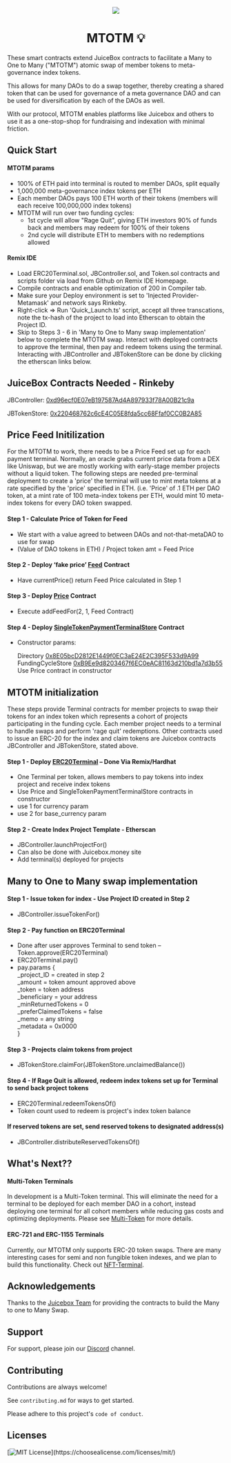 <p align="center">
 <img src="https://cdn.discordapp.com/attachments/966797609769529375/1015268142295027764/MTOTM.gif">
</p>

<h1 align="center">MTOTM 💡</h1>

These smart contracts extend JuiceBox contracts to facilitate a Many to One to Many ("MTOTM") atomic swap of member tokens to meta-governance index tokens. 

This allows for many DAOs to do a swap together, thereby creating a shared token that can be used for governance of a meta governance DAO and can be used for diversification by each of the DAOs as well.

With our protocol, MTOTM enables platforms like Juicebox and others to use it as a one-stop-shop for fundraising and indexation with minimal friction.

## Quick Start

#### MTOTM params
- 100% of ETH paid into terminal is routed to member DAOs, split equally
- 1,000,000 meta-governance index tokens per ETH
- Each member DAOs pays 100 ETH worth of their tokens (members will each receive 100,000,000 index tokens)
- MTOTM will run over two funding cycles:
    - 1st cycle will allow "Rage Quit", giving ETH investors 90% of funds back and members may redeem for 100% of their tokens
    - 2nd cycle will distribute ETH to members with no redemptions allowed
#### Remix IDE
- Load ERC20Terminal.sol, JBController.sol, and Token.sol contracts and scripts folder via load from Github on Remix IDE Homepage.
- Compile contracts and enable optimization of 200 in Compiler tab.
- Make sure your Deploy environment is set to 'Injected Provider-Metamask' and network says Rinkeby.
- Right-click => Run 'Quick_Launch.ts' script, accept all three transcations, note the tx-hash of the project to load into Etherscan to obtain the Project ID.
- Skip to Steps 3 - 6 in 'Many to One to Many swap implementation' below to complete the MTOTM swap. Interact with deployed contracts to approve the terminal, then pay and redeem tokens using the terminal. Interacting with JBController and JBTokenStore can be done by clicking the etherscan links below.


## JuiceBox Contracts Needed - Rinkeby
JBController: [0xd96ecf0E07eB197587Ad4A897933f78A00B21c9a](https://rinkeby.etherscan.io/address/0xd96ecf0E07eB197587Ad4A897933f78A00B21c9a#writeContract)

JBTokenStore: [0x220468762c6cE4C05E8fda5cc68Ffaf0CC0B2A85](https://rinkeby.etherscan.io/address/0x220468762c6cE4C05E8fda5cc68Ffaf0CC0B2A85#writeContract)

## Price Feed Initilization

For the MTOTM to work, there needs to be a Price Feed set up for each payment terminal. Normally, an oracle grabs current price data from a DEX like Uniswap, but we are mostly working with early-stage member projects without a liquid token. The following steps are needed pre-terminal deployment to create a 'price' the terminal will use to mint meta tokens at a rate specified by the 'price' specified in ETH. (i.e. 'Price' of .1 ETH per DAO token, at a mint rate of 100 meta-index tokens per ETH, would mint 10 meta-index tokens for every DAO token swapped.

#### Step 1 - Calculate Price of Token for Feed
- We start with a value agreed to between DAOs and not-that-metaDAO to use for swap
- (Value of DAO tokens in ETH)  /  Project token amt  = Feed Price

#### Step 2 - Deploy ‘fake price’ [Feed](https://github.com/not-that-metaDAO/MTOTM/blob/main/contracts/PriceFeed.sol) Contract
- Have currentPrice() return Feed Price calculated in Step 1

#### Step 3 - Deploy [Price](https://github.com/The-Funding-Cooperative-DAO/MTOTM/blob/main/contracts/Prices.sol) Contract
- Execute addFeedFor(2, 1, Feed Contract)

#### Step 4 - Deploy [SingleTokenPaymentTerminalStore](https://github.com/The-Funding-Cooperative-DAO/MTOTM/blob/main/contracts/SingleTokenPaymentTerminalStore.sol) Contract
- Constructor params:

    Directory [0x8E05bcD2812E1449f0EC3aE24E2C395F533d9A99](https://goerli.etherscan.io/address/0x8E05bcD2812E1449f0EC3aE24E2C395F533d9A99)
    FundingCycleStore [0xB9Ee9d8203467f6EC0eAC81163d210bd1a7d3b55](https://goerli.etherscan.io/address/0xB9Ee9d8203467f6EC0eAC81163d210bd1a7d3b55)
    Use Price contract in constructor

## MTOTM initialization

These steps provide Terminal contracts for member projects to swap their tokens for an index token which represents a cohort of projects participating in the funding cycle. Each member project needs to a terminal to handle swaps and perform 'rage quit' redemptions.  Other contracts used to issue an ERC-20 for the index and claim tokens are Juicebox contracts JBController and JBTokenStore, stated above.   

#### Step 1 - Deploy [ERC20Terminal](https://github.com/The-Funding-Cooperative-DAO/MTOTM/blob/main/contracts/ERC20Terminal.sol) – Done Via Remix/Hardhat
- One Terminal per token, allows members to pay tokens into index project and receive index tokens
- Use Price and SingleTokenPaymentTerminalStore contracts in constructor
- use 1 for currency param
- use 2 for base_currency param


#### Step 2 - Create Index Project Template - Etherscan
- JBController.launchProjectFor()
- Can also be done with Juicebox.money site
- Add terminal(s) deployed for projects

## Many to One to Many swap implementation

 
#### Step 1 - Issue token for index - Use Project ID created in Step 2
- JBController.issueTokenFor()

#### Step 2 - Pay function on ERC20Terminal
- Done after user approves Terminal to send token – Token.approve(ERC20Terminal)
- ERC20Terminal.pay()
- pay.params {<br />
_project_ID = created in step 2 <br />
_amount  = token amount approved above<br />
_token  = token address<br />
_beneficiary = your address<br />
_minReturnedTokens = 0<br />
_preferClaimedTokens = false<br />
_memo = any string<br />
_metadata = 0x0000<br />
}

#### Step 3 -  Projects claim tokens from project
- JBTokenStore.claimFor(JBTokenStore.unclaimedBalance())

#### Step 4 - If Rage Quit is allowed, redeem index tokens set up for Terminal to send back project tokens
- ERC20Terminal.redeemTokensOf()
- Token count used to redeem is project's index token balance

#### If reserved tokens are set, send reserved tokens to designated address(s)
- JBController.distributeReservedTokensOf()



## What's Next??

#### Multi-Token Terminals
In development is a Multi-Token terminal. This will eliminate the need for a terminal to be deployed for each member DAO in a cohort, instead deploying one terminal for all cohort members while reducing gas costs and optimizing deployments. Please see [Multi-Token](https://github.com/The-Funding-Cooperative-DAO/MTOTM/tree/main/contracts/Multi-Token%20Terminal) for more details.

#### ERC-721 and ERC-1155 Terminals
Currently, our MTOTM only supports ERC-20 token swaps. There are many interesting cases for semi and non fungible token indexes, and we plan to build this functionality. Check out [NFT-Terminal](https://github.com/The-Funding-Cooperative-DAO/MTOTM/tree/main/contracts/NFT-Terminal).


## Acknowledgements

Thanks to the [Juicebox Team](https://github.com/jbx-protocol) for providing the contracts to build the Many to one to Many Swap.


## Support

For support, please join our [Discord](https://discord.gg/qHntazBA) channel.


## Contributing

Contributions are always welcome!

See `contributing.md` for ways to get started.

Please adhere to this project's `code of conduct`.


## Licenses


[![MIT License](https://img.shields.io/apm/l/atomic-design-ui.svg?)](https://choosealicense.com/licenses/mit/)


